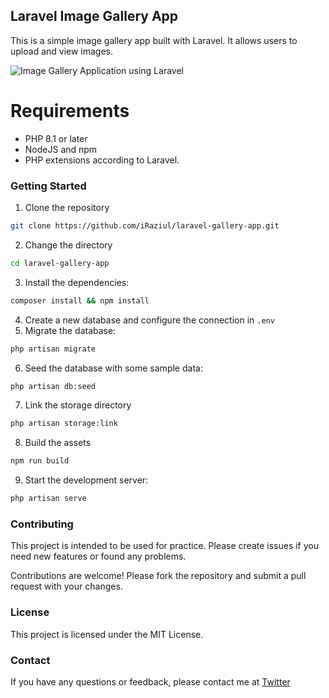 ## Laravel Image Gallery App

This is a simple image gallery app built with Laravel. It allows users to upload and view images.

![Image Gallery Application using Laravel](/screenshot.png "Laravel Image Gallery App")

# Requirements

-   PHP 8.1 or later
-   NodeJS and npm
-   PHP extensions according to Laravel.

### Getting Started

1. Clone the repository

```sh
git clone https://github.com/iRaziul/laravel-gallery-app.git
```

2. Change the directory

```sh
cd laravel-gallery-app
```

3. Install the dependencies:

```sh
composer install && npm install
```

4. Create a new database and configure the connection in `.env`
5. Migrate the database:

```sh
php artisan migrate
```

6. Seed the database with some sample data:

```sh
php artisan db:seed
```

7. Link the storage directory

```sh
php artisan storage:link
```

8. Build the assets

```sh
npm run build
```

9. Start the development server:

```sh
php artisan serve
```

### Contributing

This project is intended to be used for practice. Please create issues if you need new features or found any problems.

Contributions are welcome! Please fork the repository and submit a pull request with your changes.

### License

This project is licensed under the MIT License.

### Contact

If you have any questions or feedback, please contact me at [Twitter](https://twitter.com/raziulcse)
